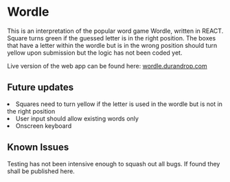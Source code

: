 # Wordle

This is an interpretation of the popular word game Wordle, written in REACT. Square turns green if the guessed letter is in the right position. The boxes that have a letter within the wordle but is in the wrong position should turn yellow upon submission but the logic has not been coded yet.

Live version of the web app can be found here: <a href="https://wordle.durandrop.com">wordle.durandrop.com</a>

## Future updates

<li>Squares need to turn yellow if the letter is used in the wordle but is not in the right position</li>
<li>User input should allow existing words only</li>
<li>Onscreen keyboard</li>

## Known Issues

Testing has not been intensive enough to squash out all bugs. If found they shall be published here.